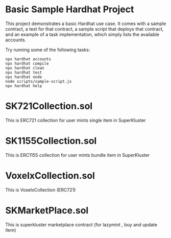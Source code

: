 # Basic Sample Hardhat Project

This project demonstrates a basic Hardhat use case. It comes with a sample contract, a test for that contract, a sample script that deploys that contract, and an example of a task implementation, which simply lists the available accounts.

Try running some of the following tasks:

```shell
npx hardhat accounts
npx hardhat compile
npx hardhat clean
npx hardhat test
npx hardhat node
node scripts/sample-script.js
npx hardhat help
```

# SK721Collection.sol

This is ERC721 collection for user mints single item in SuperKluster

# SK1155Collection.sol

This is ERC1155 collection for user mints bundle item in SuperKluster

# VoxelxCollection.sol

This is VoxelxCollection (ERC721)

# SKMarketPlace.sol

This is superkluster marketplace contract (for lazymint , buy and update item)
